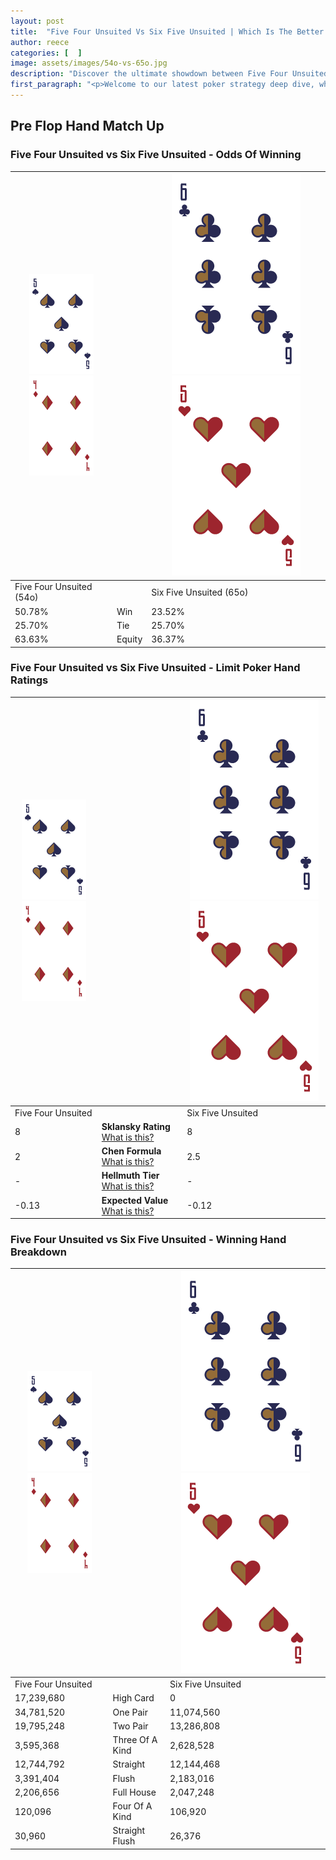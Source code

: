 ```yaml
---
layout: post
title:  "Five Four Unsuited Vs Six Five Unsuited | Which Is The Better Hand In Poker? A Complete Guide"
author: reece
categories: [  ]
image: assets/images/54o-vs-65o.jpg
description: "Discover the ultimate showdown between Five Four Unsuited and Six Five Unsuited in poker! Uncover the odds, strategies, and scenarios where one hand triumphs over the other. Get ready to up your poker game with this thrilling analysis."
first_paragraph: "<p>Welcome to our latest poker strategy deep dive, where we're pitting two distinct hands against each other in a high-stakes showdown: Five Four Unsuited vs Six Five Unsuited.</p><p>In the dynamic world of poker, every decision counts, and knowing which hand holds the upper hand is key to your success at the table.</p><p>In this article, we'll dissect these two hands, explore the scenarios where one dominates the other, and equip you with the knowledge to make strategic choices that can tip the odds in your favor.</p><p>Get ready to unravel the intriguing dynamics of these poker hands and elevate your game to new heights.</p>"
---
```




[comment]: # (sp0)

## Pre Flop Hand Match Up

<div class="table hand-ratings" markdown="1"> 



### Five Four Unsuited vs Six Five Unsuited - Odds Of Winning


    
| ![image info](assets/images/hand1/5.png) ![image info](assets/images/hand1/4o.png) |  | ![image info](assets/images/hand2/6.png) ![image info](assets/images/hand2/5o.png) |
| -------- | -------- | -------- |
| Five Four Unsuited (54o) |  | Six Five Unsuited (65o) |
| 50.78% | Win | 23.52% |
| 25.70% | Tie | 25.70% |
| 63.63% | Equity | 36.37% |




[comment]: # (sp1)



### Five Four Unsuited vs Six Five Unsuited - Limit Poker Hand Ratings


    
| ![image info](assets/images/hand1/5.png) ![image info](assets/images/hand1/4o.png) |  | ![image info](assets/images/hand2/6.png) ![image info](assets/images/hand2/5o.png) |
| -------- | -------- | -------- |
| Five Four Unsuited |  | Six Five Unsuited |
| 8 | **Sklansky Rating** [What is this?](/sklansky-rating-explained) | 8 |
| 2 | **Chen Formula** [What is this?](/chen-formula-explained) | 2.5 |
| - | **Hellmuth Tier** [What is this?](/Hellmuth-tier-explained) | - |
| -0.13 | **Expected Value** [What is this?](/expected-value-explained) | -0.12 |




[comment]: # (sp2)



### Five Four Unsuited vs Six Five Unsuited - Winning Hand Breakdown


    
| ![image info](assets/images/hand1/5.png) ![image info](assets/images/hand1/4o.png) |  | ![image info](assets/images/hand2/6.png) ![image info](assets/images/hand2/5o.png) |
| -------- | -------- | -------- |
| Five Four Unsuited |  | Six Five Unsuited |
| 17,239,680 | High Card | 0 |
| 34,781,520 | One Pair | 11,074,560 |
| 19,795,248 | Two Pair | 13,286,808 |
| 3,595,368 | Three Of A Kind | 2,628,528 |
| 12,744,792 | Straight | 12,144,468 |
| 3,391,404 | Flush | 2,183,016 |
| 2,206,656 | Full House | 2,047,248 |
| 120,096 | Four Of A Kind | 106,920 |
| 30,960 | Straight Flush | 26,376 |




[comment]: # (sp3)



</div>

[comment]: # (sp4)



[comment]: # (sp5)

